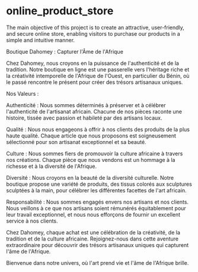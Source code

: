 # online_product_store
The main objective of this project is to create an attractive, user-friendly, and secure online store, enabling visitors to purchase our products in a simple and intuitive manner.

Boutique Dahomey : Capturer l'Âme de l'Afrique

Chez Dahomey, nous croyons en la puissance de l'authenticité et de la tradition. Notre boutique en ligne est une passerelle vers l'héritage riche et la créativité intemporelle de l'Afrique de l'Ouest, en particulier du Bénin, où le passé rencontre le présent pour créer des trésors artisanaux uniques.

Nos Valeurs :

Authenticité : Nous sommes déterminés à préserver et à célébrer l'authenticité de l'artisanat africain. Chacune de nos pièces raconte une histoire, tissée avec passion et habileté par des artisans locaux.

Qualité : Nous nous engageons à offrir à nos clients des produits de la plus haute qualité. Chaque article que nous proposons est soigneusement sélectionné pour son artisanat exceptionnel et sa beauté.

Culture : Nous sommes fiers de promouvoir la culture africaine à travers nos créations. Chaque pièce que nous vendons est un hommage à la richesse et à la diversité de l'Afrique.

Diversité : Nous croyons en la beauté de la diversité culturelle. Notre boutique propose une variété de produits, des tissus colorés aux sculptures sculptées à la main, pour célébrer les différentes facettes de l'art africain.

Responsabilité : Nous sommes engagés envers nos artisans et nos clients. Nous veillons à ce que nos artisans soient rémunérés équitablement pour leur travail exceptionnel, et nous nous efforçons de fournir un excellent service à nos clients.

Chez Dahomey, chaque achat est une célébration de la créativité, de la tradition et de la culture africaine. Rejoignez-nous dans cette aventure extraordinaire pour découvrir des trésors artisanaux uniques qui capturent l'âme de l'Afrique.

Bienvenue dans notre univers, où l'art prend vie et l'âme de l'Afrique brille.

